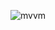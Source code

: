 ![mvvm](https://user-images.githubusercontent.com/96896318/174400792-45821b7f-0990-47fb-9efc-f29f8054b9c6.png)

